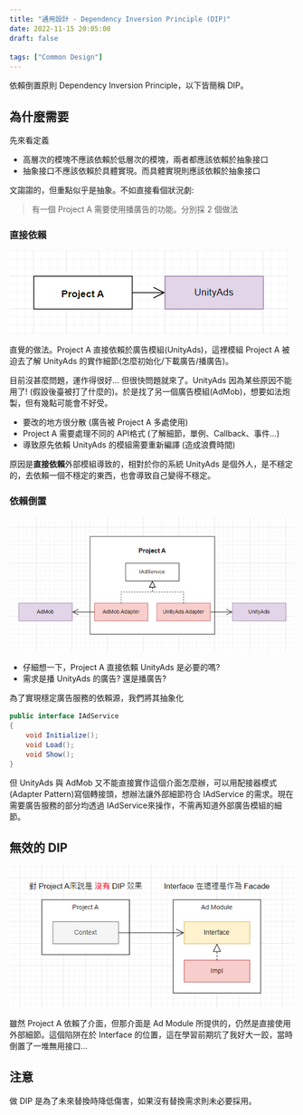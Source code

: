 ```yaml
---
title: "通用設計 - Dependency Inversion Principle (DIP)"
date: 2022-11-15 20:05:00
draft: false

tags: ["Common Design"]
---
```


依賴倒置原則 Dependency Inversion Principle，以下皆簡稱 DIP。

## 為什麼需要

先來看定義    
- 高層次的模塊不應該依賴於低層次的模塊，兩者都應該依賴於抽象接口
- 抽象接口不應該依賴於具體實現。而具體實現則應該依賴於抽象接口

文謅謅的，但重點似乎是抽象。不如直接看個狀況劇:

> 有一個 Project A 需要使用播廣告的功能。分別採 2 個做法

### 直接依賴
![DIPNO](/images/DIPNO.png)

直覺的做法。Project A 直接依賴於廣告模組(UnityAds)，這裡模組 Project A 被迫去了解 UnityAds 的實作細節(怎麼初始化/下載廣告/播廣告)。

目前沒甚麼問題，運作得很好... 但很快問題就來了。UnityAds 因為某些原因不能用了! (假設後臺被打了什麼的)。於是找了另一個廣告模組(AdMob)，想要如法炮製，但有幾點可能會不好受。
- 要改的地方很分散 (廣告被 Project A 多處使用)
- Project A 需要處理不同的 API格式 (了解細節，單例、Callback、事件...)
- 導致原先依賴 UnityAds 的模組需要重新編譯 (造成浪費時間)

原因是**直接依賴**外部模組導致的，相對於你的系統 UnityAds 是個外人，是不穩定的，去依賴一個不穩定的東西，也會導致自己變得不穩定。

### 依賴倒置
![DIPValid](/images/DIPValid.png)

- 仔細想一下，Project A 直接依賴 UnityAds 是必要的嗎?
- 需求是播 UnityAds 的廣告? 還是播廣告?

為了實現穩定廣告服務的依賴源，我們將其抽象化
```csharp
public interface IAdService
{
    void Initialize();
    void Load();
    void Show();
}
```

但 UnityAds 與 AdMob 又不能直接實作這個介面怎麼辦，可以用配接器模式(Adapter Pattern)寫個轉接頭，想辦法讓外部細節符合 IAdService 的需求。現在需要廣告服務的部分均透過 IAdService來操作，不需再知道外部廣告模組的細節。

## 無效的 DIP

![DIPInvalid](/images/DIPInvalid.png)

雖然 Project A 依賴了介面，但那介面是 Ad Module 所提供的，仍然是直接使用外部細節。這個陷阱在於 Interface 的位置，這在學習前期坑了我好大一跤，當時倒置了一堆無用接口...

## 注意
做 DIP 是為了未來替換時降低傷害，如果沒有替換需求則未必要採用。
